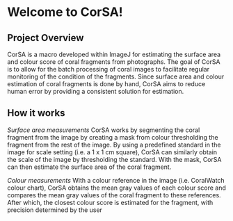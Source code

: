 # Welcome to CorSA!

## Project Overview

CorSA is a macro developed within ImageJ for estimating the surface area and colour score of coral fragments from photographs. 
The goal of CorSA is to allow for the batch processing of coral images to facilitate regular monitoring of the condition of the fragments.
Since surface area and colour estimation of coral fragments is done by hand, CorSA aims to reduce human error by providing a consistent solution
for estimation.

## How it works

*Surface area measurements*
CorSA works by segmenting the coral fragment from the image by creating a mask from colour thresholding the fragment from the rest of the image.
By using a predefined standard in the image for scale setting (i.e. a 1 x 1 cm square), CorSA can similarly obtain the scale of the image by thresholding
the standard. With the mask, CorSA can then estimate the surface area of the coral fragment.

*Colour measurements*
With a colour reference in the image (i.e. CoralWatch colour chart), CorSA obtains the mean gray values of each colour score and compares the mean gray values
of the coral fragment to these references. After which, the closest colour score is estimated for the fragment, with precision determined by the user
